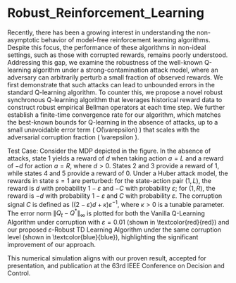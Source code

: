 # Robust_Reinforcement_Learning
Recently, there has been a growing interest in understanding the non-asymptotic behavior of model-free reinforcement learning algorithms. Despite this focus, the performance of these algorithms in non-ideal settings, such as those with corrupted rewards, remains poorly understood. Addressing this gap, we examine the robustness of the well-known Q-learning algorithm under a strong-contamination attack model, where an adversary can arbitrarily perturb a small fraction of observed rewards. We first demonstrate that such attacks can lead to unbounded errors in the standard Q-learning algorithm. To counter this, we propose a novel robust synchronous Q-learning algorithm that leverages historical reward data to construct robust empirical Bellman operators at each time step. We further establish a finite-time convergence rate for our algorithm, which matches the best-known bounds for Q-learning in the absence of attacks, up to a small unavoidable error term \( O(\varepsilon) \) that scales with the adversarial corruption fraction \( \varepsilon \).

Test Case:  Consider the MDP depicted in the figure. In the absence of attacks, state 1 yields a reward of $d$ when taking action $a = L$ and a reward of $-d$ for action $a = R$, where $d > 0$. States 2 and 3 provide a reward of 1, while states 4 and 5 provide a reward of 0. Under a Huber attack model, the rewards in state $s = 1$ are perturbed: for the state-action pair $(1, L)$, the reward is $d$ with probability $1-\varepsilon$ and $-C$ with probability $\varepsilon$; for $(1, R)$, the reward is $-d$ with probability $1-\varepsilon$ and $C$ with probability $\varepsilon$. The corruption signal $C$ is defined as $\left((2-\varepsilon)d + \kappa\right) \varepsilon^{-1}$, where $\kappa > 0$ is a tunable parameter. The error norm $\lVert Q_t - Q^* \rVert_\infty$ is plotted for both the Vanilla Q-Learning Algorithm under corruption with $\varepsilon = 0.01$ (shown in \textcolor{red}{red}) and our proposed $\varepsilon$-Robust TD Learning Algorithm under the same corruption level (shown in \textcolor{blue}{blue}), highlighting the significant improvement of our approach.

This numerical simulation aligns with our proven result, accepted for presentation, and publication at the 63rd IEEE Conference on Decision and Control.



